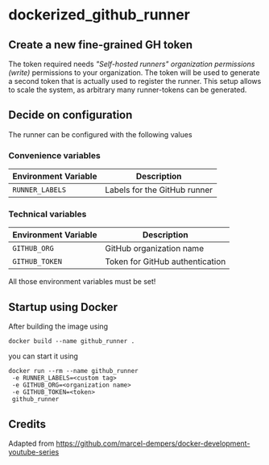 # dockerized_github_runner

## Create a new fine-grained GH token
The token required needs _"Self-hosted runners" organization permissions (write)_ permissions to your organization. The token will be used to generate a second token that is actually used to register the runner. This setup allows to scale the system, as arbitrary many runner-tokens can be generated. 

## Decide on configuration
The runner can be configured with the following values
### Convenience variables
| Environment Variable | Description                    |
|----------------------|--------------------------------|
| `RUNNER_LABELS`      | Labels for the GitHub runner   |

### Technical variables
| Environment Variable | Description                    |
|----------------------|--------------------------------|
| `GITHUB_ORG`         | GitHub organization name       |
| `GITHUB_TOKEN`       | Token for GitHub authentication|

All those environment variables must be set!

## Startup using Docker
After building the image using
```
docker build --name github_runner .
```
you can start it using
```
docker run --rm --name github_runner
 -e RUNNER_LABELS=<custom tag>
 -e GITHUB_ORG=<organization name>
 -e GITHUB_TOKEN=<token>
 github_runner
```

## Credits
Adapted from https://github.com/marcel-dempers/docker-development-youtube-series